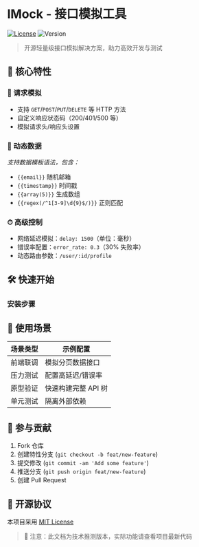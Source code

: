 # IMock - 接口模拟工具

[![License](https://img.shields.io/badge/license-MIT-blue.svg)](LICENSE)
![Version](https://img.shields.io/badge/version-1.0.0-green)

> 开源轻量级接口模拟解决方案，助力高效开发与测试

## 🌟 核心特性
### 🚀 请求模拟
- 支持 `GET`/`POST`/`PUT`/`DELETE` 等 HTTP 方法
- 自定义响应状态码（200/401/500 等）
- 模拟请求头/响应头设置

### 🎲 动态数据

*支持数据模板语法，包含：*
- `{{email}}` 随机邮箱
- `{{timestamp}}` 时间戳
- `{{array(5)}}` 生成数组
- `{{regex(/^1[3-9]\d{9}$/)}}` 正则匹配

### ⏱ 高级控制
- 网络延迟模拟：`delay: 1500`（单位：毫秒）
- 错误率配置：`error_rate: 0.3`（30% 失败率）
- 动态路由参数：`/user/:id/profile`

## 🛠 快速开始
### 安装步骤
## 🧰 使用场景
| 场景类型       | 示例配置                       |
|----------------|--------------------------------|
| 前端联调       | 模拟分页数据接口               |
| 压力测试       | 配置高延迟/错误率              |
| 原型验证       | 快速构建完整 API 树            |
| 单元测试       | 隔离外部依赖                   |

## 🤝 参与贡献
1. Fork 仓库
2. 创建特性分支 (`git checkout -b feat/new-feature`)
3. 提交修改 (`git commit -am 'Add some feature'`)
4. 推送分支 (`git push origin feat/new-feature`)
5. 创建 Pull Request

## 📄 开源协议
本项目采用 [MIT License](LICENSE)

> 📌 注意：此文档为技术推测版本，实际功能请查看项目最新代码